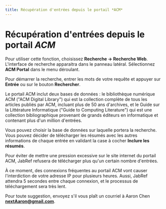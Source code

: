 ```yaml
---
title: Récupération d'entrées depuis le portail *ACM*
---
```


# Récupération d'entrées depuis le portail *ACM*

Pour utiliser cette fonction, choisissez **Recherche -&gt; Recherche Web**. L'interface de recherche apparaitra dans le panneau latéral. Sélectionnez **ACM Portal** dans le menu déroulant.

Pour démarrer la recherche, entrer les mots de votre requête et appuyer sur **Entrée** ou sur le bouton **Rechercher**.

Le portail ACM inclut deux bases de données : le bibliothèque numérique ACM ("ACM Digital Library") qui est la collection complète de tous les articles publiés par ACM, incluant plus de 50 ans d'archives, et le Guide sur la Littérature Informatique ("Guide to Computing Literature") qui est une collection bibliographique provenant de grands éditeurs en informatique et contenant plus d'un million d'entrées.

Vous pouvez choisir la base de données sur laquelle portera la recherche. Vous pouvez décider de télécharger les résumés avec les autres informations de chaque entrée en validant la case à cocher **Inclure les résumés**.

Pour éviter de mettre une pression excessive sur le site internet du portail ACM, JabRef refusera de télécharger plus qu'un certain nombre d'entrées.

À ce moment, des connexions fréquentes au portail ACM vont causer l'interdiction de votre adresse IP pour plusieurs heures. Aussi, JabRef attendra 5 secondes entre chaque connexion, et le processus de téléchargement sera très lent.

Pour toute suggestion, envoyez s'il vous plaît un courriel à Aaron Chen **nextAaron@gmail.com**.
